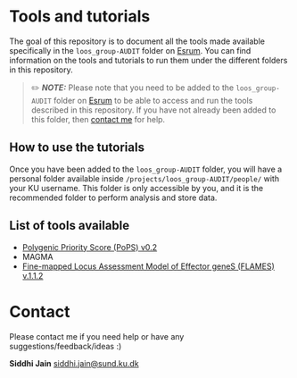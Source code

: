 # Tools and tutorials

The goal of this repository is to document all the tools made available specifically in the `loos_group-AUDIT` folder on [Esrum](https://cbmr-data.github.io/esrum/). You can find information on the tools and tutorials to run them under the different folders in this repository.

> ✏️ **_NOTE:_** Please note that you need to be added to the `loos_group-AUDIT` folder on [Esrum](https://cbmr-data.github.io/esrum/) to be able to access and run the tools described in this repository. If you have not already been added to this folder, then [contact me](#contact) for help. 

## How to use the tutorials

Once you have been added to the `loos_group-AUDIT` folder, you will have a personal folder available inside `/projects/loos_group-AUDIT/people/` with your KU username. This folder is only accessible by you, and it is the recommended folder to perform analysis and store data. 

## List of tools available
- [Polygenic Priority Score (PoPS) v0.2](PoPS)
- MAGMA
- [Fine-mapped Locus Assessment Model of Effector geneS (FLAMES) v.1.1.2](FLAMES)


# Contact
Please contact me if you need help or have any suggestions/feedback/ideas :)

**Siddhi Jain**
siddhi.jain@sund.ku.dk